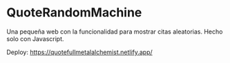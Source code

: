 # QuoteRandomMachine

Una pequeña web con la funcionalidad para mostrar citas aleatorias. Hecho solo con Javascript.

Deploy: https://quotefullmetalalchemist.netlify.app/
